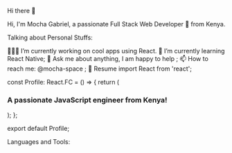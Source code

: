 Hi there 👋

Hi, I'm Mocha Gabriel, a passionate Full Stack Web Developer 🚀 from Kenya.


Talking about Personal Stuffs:

👨🏽‍💻 I’m currently working on cool apps using React.
🌱 I’m currently learning React Native;
💬 Ask me about anything, I am happy to help ;
📫 How to reach me: @mocha-space ;
📝 Resume
import React from 'react';

const Profile: React.FC = () => {
  return (
    <h3>A passionate JavaScript engineer from Kenya!</h3>
  );
};

export default Profile;


Languages and Tools:

